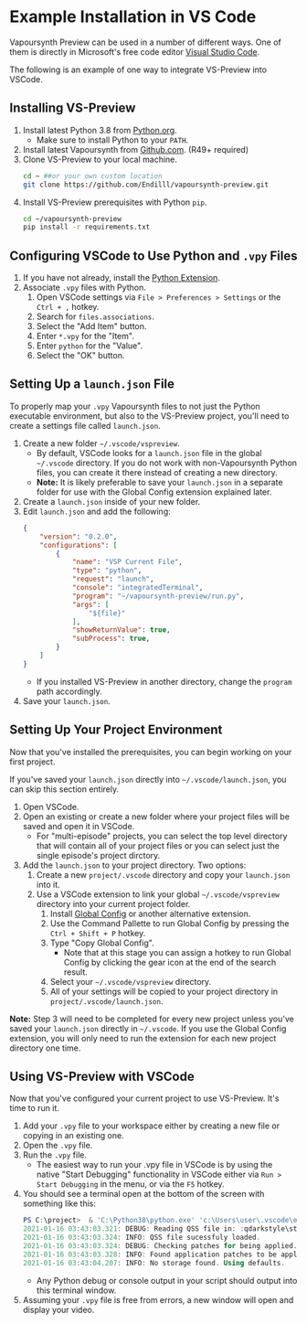 # Example Installation in VS Code

Vapoursynth Preview can be used in a number of different ways. One of them is directly in Microsoft's free code editor [Visual Studio Code](https://code.visualstudio.com).

The following is an example of one way to integrate VS-Preview into VSCode. 

## Installing VS-Preview

1. Install latest Python 3.8 from [Python.org](https://www.Python.org/downloads/).
    * Make sure to install Python to your `PATH`.
1. Install latest Vapoursynth from [Github.com](https://github.com/vapoursynth/vapoursynth/releases). (R49+ required)
1. Clone VS-Preview to your local machine.
    ```bash
    cd ~ ##or your own custom location
    git clone https://github.com/Endilll/vapoursynth-preview.git
    ```
1. Install VS-Preview prerequisites with Python `pip`.
    ```bash
    cd ~/vapoursynth-preview
    pip install -r requirements.txt
    ```

## Configuring VSCode to Use Python and `.vpy` Files

1. If you have not already, install the [Python Extension](https://marketplace.visualstudio.com/items?itemName=ms-python.python).
1. Associate `.vpy` files with Python.
    1. Open VSCode settings via `File > Preferences > Settings` or the `Ctrl + ,` hotkey.
    1. Search for `files.associations`.
    1. Select the "Add Item" button.
    1. Enter `*.vpy` for the "Item".
    1. Enter `python` for the "Value".
    1. Select the "OK" button.

## Setting Up a `launch.json` File

To properly map your `.vpy` Vapoursynth files to not just the Python executable environment, but also to the VS-Preview project, you'll need to create a settings file called `launch.json`. 

1. Create a new folder `~/.vscode/vspreview`.
    * By default, VSCode looks for a `launch.json` file in the global `~/.vscode` directory. If you do not work with non-Vapoursynth Python files, you can create it there instead of creating a new directory.
    * **Note:** It is likely preferable to save your `launch.json` in a separate folder for use with the Global Config extension explained later.
1. Create a `launch.json` inside of your new folder. 
1. Edit `launch.json` and add the following:
    ```json
    {
        "version": "0.2.0",
        "configurations": [
            {
                "name": "VSP Current File",
                "type": "python",
                "request": "launch",
                "console": "integratedTerminal",
                "program": "~/vapoursynth-preview/run.py",
                "args": [
                    "${file}"
                ],
                "showReturnValue": true,
                "subProcess": true,
            }
        ]
    }
    ```
    * If you installed VS-Preview in another directory, change the `program` path accordingly.
1. Save your `launch.json`.

## Setting Up Your Project Environment

Now that you've installed the prerequisites, you can begin working on your first project.

If you've saved your `launch.json` directly into `~/.vscode/launch.json`, you can skip this section entirely. 

1. Open VSCode.
1. Open an existing or create a new folder where your project files will be saved and open it in VSCode.
    * For "multi-episode" projects, you can select the top level directory that will contain all of your project files or you can select just the single episode's project dirctory.
1. Add the `launch.json` to your project directory. Two options:
    1. Create a new `project/.vscode` directory and copy your `launch.json` into it.
    1. Use a VSCode extension to link your global `~/.vscode/vspreview` directory into your current project folder. 
        1. Install [Global Config](https://marketplace.visualstudio.com/items?itemName=Gruntfuggly.global-config) or another alternative extension.
        1. Use the Command Pallette to run Global Config by pressing the `Ctrl + Shift + P` hotkey.
        1. Type "Copy Global Config".
            * Note that at this stage you can assign a hotkey to run Global Config by clicking the gear icon at the end of the search result.
        1. Select your `~/.vscode/vspreview` directory.
        1. All of your settings will be copied to your project directory in `project/.vscode/launch.json`.

**Note:** Step 3 will need to be completed for every new project unless you've saved your `launch.json` directly in `~/.vscode`. If you use the Global Config extension, you will only need to run the extension for each new project directory one time.

## Using VS-Preview with VSCode

Now that you've configured your current project to use VS-Preview. It's time to run it. 

1. Add your `.vpy` file to your workspace either by creating a new file or copying in an existing one. 
1. Open the `.vpy` file.
1. Run the `.vpy` file.
    * The easiest way to run your .vpy file in VSCode is by using the native "Start Debugging" functionality in VSCode either via `Run > Start Debugging` in the menu, or via the `F5` hotkey. 
1. You should see a terminal open at the bottom of the screen with something like this:
    ```powershell
    PS C:\project>  & 'C:\Python38\python.exe' 'c:\Users\user\.vscode\extensions\ms-python.python-2020.12.424452561\pythonFiles\lib\python\debugpy\launcher' '62134' '--' '~/vapoursynth-preview/run.py' 'C:\project\episode_1_720p.vpy'
    2021-01-16 03:43:03.321: DEBUG: Reading QSS file in: :qdarkstyle\style.qss
    2021-01-16 03:43:03.324: INFO: QSS file sucessfuly loaded.
    2021-01-16 03:43:03.324: DEBUG: Checking patches for being applied.
    2021-01-16 03:43:03.328: INFO: Found application patches to be applied.
    2021-01-16 03:43:04.207: INFO: No storage found. Using defaults.
    ```
    * Any Python debug or console output in your script should output into this terminal window.
1. Assuming your `.vpy` file is free from errors, a new window will open and display your video.


